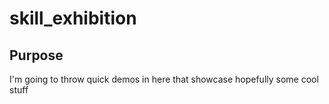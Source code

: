 # skill_exhibition

## Purpose
I'm going to throw quick demos in here that showcase hopefully some cool stuff

